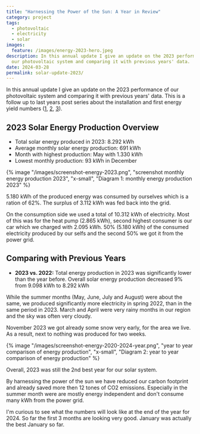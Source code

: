 ```yaml
---
title: "Harnessing the Power of the Sun: A Year in Review"
category: project
tags:
  - photovoltaic
  - electricity
  - solar
images:
  feature: /images/energy-2023-hero.jpeg
description: In this annual update I give an update on the 2023 performance of
  our photovoltaic system and comparing it with previous years' data.
date: 2024-03-28
permalink: solar-update-2023/
---
```

In this annual update I give an update on the 2023 performance of our photovoltaic system and comparing it with previous years' data. This is a follow up to last years post series about the installation and first energy yield numbers ([1](/our-own-electricity-1/), [2](/our-own-electricity-2/), [3](/our-own-electricity-3/)).

## 2023 Solar Energy Production Overview

* Total solar energy produced in 2023: 8.292 kWh
* Average monthly solar energy production: 691 kWh
* Month with highest production: May with 1.330 kWh
* Lowest monthly production: 93 kWh in December

{% image "/images/screenshot-energy-2023.png", "screenshot monthly energy production 2023", "x-small", "Diagram 1: monthly energy production 2023" %}

5.180 kWh of the produced energy was consumed by ourselves which is a ration of 62%. The surplus of 3.112 kWh was fed back into the grid.

On the consumption side we used a total of 10.312 kWh of electricity. Most of this was for the heat pump (2.865 kWh), second highest consumer is our car which we charged with 2.095 kWh. 50% (5.180 kWh) of the consumed electricity produced by our selfs and the second 50% we got it from the power grid.

## Comparing with Previous Years

* **2023 vs. 2022:** Total energy production in 2023 was significantly lower than the year before. Overall solar energy production decreased 9% from 9.098 kWh to 8.292 kWh

While the summer months (May, June, July and August) were about the same, we produced significantly more electricity in spring 2022, than in the same period in 2023. March and April were very rainy months in our region and the sky was often very cloudy. 

November 2023 we got already some snow very early, for the area we live. As a result, next to nothing was produced for two weeks.

{% image "/images/screenshot-energy-2020-2024-year.png", "year to year comparison of energy production", "x-small", "Diagram 2: year to year comparison of energy production" %}

Overall, 2023 was still the 2nd best year for our solar system.

By harnessing the power of the sun we have reduced our carbon footprint and already saved more then 12 tones of CO2 emissions. Especially in the summer month were are mostly energy independent and don't consume many kWh from the power grid.

I'm curious to see what the numbers will look like at the end of the year for 2024. So far the first 3 months are looking very good. January was actually the best January so far.